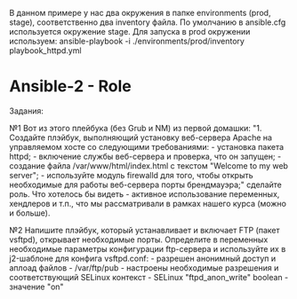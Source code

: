 В данном примере у нас два окружения в папке environments (prod, stage), соответственно два inventory файла.
По умолчанию в ansible.cfg используется окружение stage.
Для запуска в prod окружении используем: 
ansible-playbook -i ./environments/prod/inventory playbook_httpd.yml 

# Ansible-2 - Role
Задания:

№1
Вот из этого плейбука (без Grub и NM) из первой домашки:
    "1. Создайте плэйбук, выполняющий установку веб-сервера Apache на
    управляемом хосте со следующими требованиями:
    - установка пакета httpd;
    - включение службы веб-сервера и проверка, что он запущен;
    - создание файла /var/www/html/index.html с текстом "Welcome to my
    web server";
    - используйте модуль firewalld для того, чтобы открыть необходимые
    для работы веб-сервера порты брендмауэра;"
сделайте роль.
Что хотелось бы видеть - активное использование переменных, хендлеров и т.п., что мы рассматривали в рамках нашего курса (можно и больше).

№2
Напишите плэйбук, который устанавливает и включает FTP (пакет vsftpd), открывает необходимые порты. Определите в переменных необходимые параметры конфигурации ftp-сервера и используйте их в j2-шаблоне для конфига vsftpd.conf:
    - разрешен анонимный доступ и аплоад файлов
    - /var/ftp/pub - настроены необходимые разрешения и соответствующий SELinux контекст
    - SELinux "ftpd_anon_write" boolean - значение "on" 
